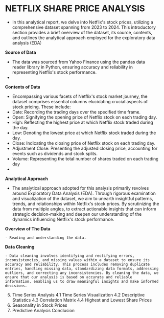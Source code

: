 # NETFLIX SHARE PRICE ANALYSIS
 - In this analytical report, we delve into Netflix's stock prices, utilizing a
comprehensive dataset spanning from 2023 to 2024. This introductory section provides a brief
overview of the dataset, its source, contents, and outlines the analytical approach employed for
the exploratory data analysis (EDA)

**Source of Data**
- The data was sourced from Yahoo Finance using the pandas data reader library in Python, ensuring accuracy and reliability in representing Netflix's stock performance.
- 
**Contents of Data**
  - Encompassing various facets of Netflix's stock market journey, the dataset comprises essential
columns elucidating crucial aspects of stock pricing. These include:
- Date: Recording the trading days over the specified time frame.
- Open: Signifying the opening price of Netflix stock on each trading day.
- High: Reflecting the highest price at which Netflix stock traded during the day.
- Low: Denoting the lowest price at which Netflix stock traded during the day.
- Close: Indicating the closing price of Netflix stock on each trading day.
- Adjustment Close: Presenting the adjusted closing price, accounting for events such as
 dividends and stock splits.
- Volume: Representing the total number of shares traded on each trading day
- 
 **Analytical Approach**
  
 -  The analytical approach adopted for this analysis primarily revolves around Exploratory Data
Analysis (EDA). Through rigorous examination and visualization of the dataset, we aim to
unearth insightful patterns, trends, and relationships within Netflix's stock prices. By
scrutinizing the data from multiple angles,  to extract actionable insights that can
inform strategic decision-making and deepen our understanding of the dynamics influencing
Netflix's stock performance.

**Overview of The Data**

    - Reading and understanding the data.
    
**Data Cleaning**

    - Data cleaning involves identifying and rectifying errors, inconsistencies, and missing values within a dataset to ensure its accuracy and reliability. This process includes removing duplicate entries, handling missing data, standardizing data formats, addressing outliers, and correcting any inconsistencies. By cleaning the data, we ensure that our analysis is based on accurate and reliable information, enabling us to draw meaningful insights and make informed decisions.
5. Time Series Analysis
4.1 Time Series Visualization
4.2 Descriptive Statistics
4.3 Correlation Matrix
4.4 Highest and Lowest Share Prices
6. Seasonality in Stock Prices
7. Predictive Analysis
Conclusion
